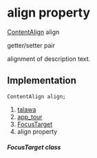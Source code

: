 
<div>

# align property

</div>


[ContentAlign](https://pub.dev/documentation/tutorial_coach_mark/1.2.12/tutorial_coach_mark/ContentAlign.html)
align


getter/setter pair




alignment of description text.



## Implementation

``` language-dart
ContentAlign align;
```







1.  [talawa](../../index.md)
2.  [app_tour](../../models_app_tour/)
3.  [FocusTarget](../../models_app_tour/FocusTarget-class.md)
4.  align property

##### FocusTarget class







